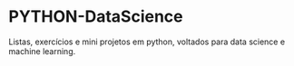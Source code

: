 # PYTHON-DataScience
Listas, exercícios e mini projetos em python, voltados para data science e machine learning.
